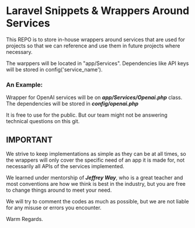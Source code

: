 # Laravel Snippets & Wrappers Around Services

This REPO is to store in-house wrappers around services that are used for projects so that we can reference and use them in future projects where necessary. 

The warppers will be located in "app/Services". Dependencies like API keys will be stored in config('service_name'). 

### An Example: 
Wrapper for OpenAI services will be on ***app/Services/Openai.php*** class. The dependencies will be stored in ***config/openai.php***

It is free to use for the public. But our team might not be answering technical questions on this git.

## IMPORTANT
We strive to keep implementations as simple as they can be at all times, so the wrappers will only cover the specific need of an app it is made for, not necessarily all APIs of the services implemented.

We learned under mentorship of ***Jeffrey Way***, who is a great teacher and most conventions are how we think is best in the industry, but you are free to change things around to meet your need.

We will try to comment the codes as much as possible, but we are not liable for any misuse or errors you encounter.

Warm Regards.
